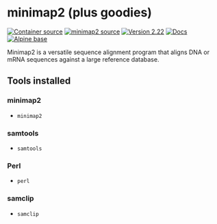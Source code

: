 # minimap2 (plus goodies)

[![Container source](https://img.shields.io/static/v1?label=Container%20Source&message=GitHub&color=lightgrey&logo=github&style=flat-square)](https://github.com/MillironX/singularity-builds/tree/master/minimap_plus)
[![minimap2 source](https://img.shields.io/static/v1?label=minimap2%20Source&message=GitHub&color=lightgrey&logo=github&style=flat-square)](https://github.com/lh3/minimap2)
[![Version 2.22](https://img.shields.io/static/v1?label=Latest%20version&message=2.22&color=yellowgreen&logo=linuxcontainers&style=flat-square)](https://cloud.sylabs.io/library/millironx/default/minimap_plus)
[![Docs](https://img.shields.io/static/v1?label=Docs&message=web&color=blue&style=flat-square)](https://lh3.github.io/minimap2/)
[![Alpine base](https://img.shields.io/static/v1?label=Base%20image&message=Alpine&color=0d597f&logo=alpinelinux&style=flat-square)](https://www.alpinelinux.org/)

Minimap2 is a versatile sequence alignment program that aligns DNA or mRNA sequences against a large reference database.

## Tools installed

### minimap2

- `minimap2`

### samtools

- `samtools`

### Perl

- `perl`

### samclip

- `samclip`
